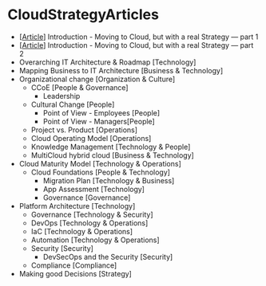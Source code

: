 # CloudStrategyArticles
- [[Article](https://www.linkedin.com/pulse/moving-cloud-real-strategy-part-1-david-das-neves/)] Introduction - Moving to Cloud, but with a real Strategy — part 1 
- [[Article](https://www.linkedin.com/pulse/introduction-moving-cloud-real-strategy-part-2-david-das-neves)] Introduction - Moving to Cloud, but with a real Strategy — part 2
- Overarching IT Architecture & Roadmap [Technology]
- Mapping Business to IT Architecture [Business & Technology]
- Organizational change [Organization & Culture] 
  - CCoE [People & Governance]
    - Leadership
  - Cultural Change [People]
    - Point of View - Employees [People]
    - Point of View - Managers[People]
  - Project vs. Product [Operations]
  - Cloud Operating Model [Operations]
  - Knowledge Management [Technology & People]
  - MultiCloud hybrid cloud [Business & Technology]
- Cloud Maturity Model [Technology & Operations]
  - Cloud Foundations [People & Technology]
    - Migration Plan [Technology & Business]
    - App Assessment [Technology]
    - Governance [Governance]
- Platform Architecture [Technology]
  - Governance [Technology & Security]
  - DevOps [Technology & Operations]
  - IaC [Technology & Operations]
  - Automation [Technology & Operations]
  - Security [Security]
    - DevSecOps and the Security [Security]
  - Compliance [Compliance]
- Making good Decisions [Strategy]
